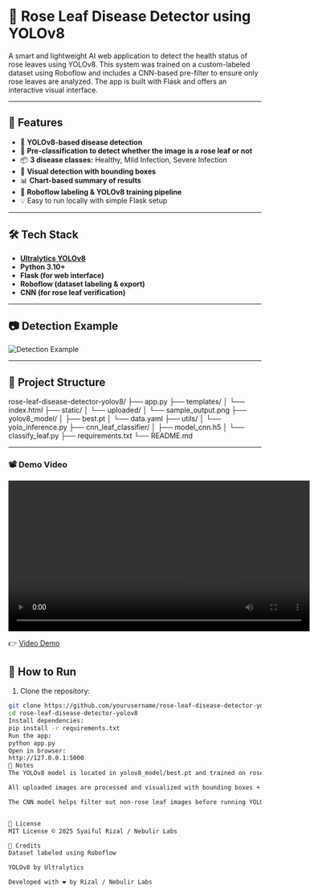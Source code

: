 # 🌹 Rose Leaf Disease Detector using YOLOv8

A smart and lightweight AI web application to detect the health 
status of rose leaves using YOLOv8. This system was trained on a custom-labeled 
dataset using Roboflow and includes a CNN-based pre-filter to ensure only rose leaves are analyzed. 
The app is built with Flask and offers an interactive visual interface.

---

## 🚀 Features

- 🧠 **YOLOv8-based disease detection**
- 🌿 **Pre-classification to detect whether the image is a rose leaf or not**
- 📦 **3 disease classes:** Healthy, Mild Infection, Severe Infection
- 📸 **Visual detection with bounding boxes**
- 📊 **Chart-based summary of results**
- 🧰 **Roboflow labeling & YOLOv8 training pipeline**
- 💡 Easy to run locally with simple Flask setup

---

## 🛠️ Tech Stack

- **[Ultralytics YOLOv8](https://github.com/ultralytics/ultralytics)**
- **Python 3.10+**
- **Flask (for web interface)**
- **Roboflow (dataset labeling & export)**
- **CNN (for rose leaf verification)**

---

## 📷 Detection Example

![Detection Example](static/sample_output.png)

---

## 📁 Project Structure

rose-leaf-disease-detector-yolov8/
├── app.py
├── templates/
│ └── index.html
├── static/
│ └── uploaded/
│ └── sample_output.png
├── yolov8_model/
│ ├── best.pt
│ └── data.yaml
├── utils/
│ └── yolo_inference.py
├── cnn_leaf_classifier/
│ ├── model_cnn.h5
│ └── classify_leaf.py
├── requirements.txt
└── README.md

---
### 📽 Demo Video

<video width="600" controls>
  <source src="assets/demo.mp4" type="video/mp4">
  Your browser does not support the video tag.
</video>

👉 [Video Demo](https://github.com/BuilderRZ/rose-leaf-disease-detector-yolov8/raw/main/assets/demo.mp4)


## 🚦 How to Run

1. Clone the repository:

```bash
git clone https://github.com/yourusername/rose-leaf-disease-detector-yolov8.git
cd rose-leaf-disease-detector-yolov8
Install dependencies:
pip install -r requirements.txt
Run the app:
python app.py
Open in browser:
http://127.0.0.1:5000
📌 Notes
The YOLOv8 model is located in yolov8_model/best.pt and trained on rose leaf datasets annotated with Roboflow.

All uploaded images are processed and visualized with bounding boxes + disease info.

The CNN model helps filter out non-rose leaf images before running YOLOv8.


📜 License
MIT License © 2025 Syaiful Rizal / Nebulir Labs

🤖 Credits
Dataset labeled using Roboflow

YOLOv8 by Ultralytics

Developed with ❤️ by Rizal / Nebulir Labs



